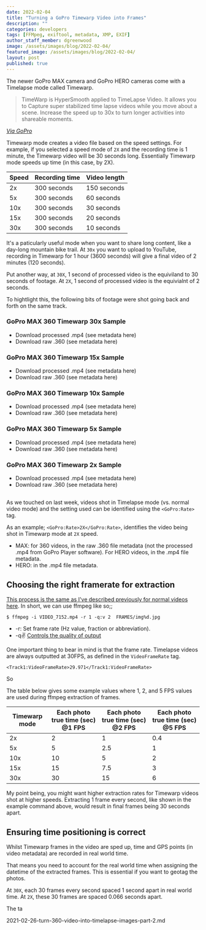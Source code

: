 ```yaml
---
date: 2022-02-04
title: "Turning a GoPro Timewarp Video into Frames"
description: ""
categories: developers
tags: [FFMpeg, exiftool, metadata, XMP, EXIF]
author_staff_member: dgreenwood
image: /assets/images/blog/2022-02-04/
featured_image: /assets/images/blog/2022-02-04/
layout: post
published: true
---
```


The newer GoPro MAX camera and GoPro HERO cameras come with a Timelapse mode called Timewarp.

> TimeWarp is HyperSmooth applied to TimeLapse Video. It allows you to Capture super stabilized time lapse videos while you move about a scene. Increase the speed up to 30x to turn longer activities into shareable moments. 

_[Via GoPro](https://gopro.com/help/articles/block/what-is-timewarp-video?sf95804036=1)_

Timewarp mode creates a video file based on the speed settings. For example, if you selected a speed mode of `2X` and the recording time is 1 minute, the Timewarp video will be 30 seconds long. Essentially Timewarp mode speeds up time (in this case, by 2X).

<table class="tableizer-table">
<thead><tr class="tableizer-firstrow"><th>Speed</th><th>Recording time</th><th>Video length</th></tr></thead><tbody>
 <tr><td>2x</td><td>300 seconds</td><td>150 seconds</td></tr>
 <tr><td>5x</td><td>300 seconds</td><td>60 seconds</td></tr>
 <tr><td>10x</td><td>300 seconds</td><td>30 seconds</td></tr>
 <tr><td>15x</td><td>300 seconds</td><td>20 seconds</td></tr>
 <tr><td>30x</td><td>300 seconds</td><td>10 seconds</td></tr>
</tbody></table>


It's a paticularly useful mode when you want to share long content, like a day-long mountain bike trail. At `30x`  you want to upload to YouTube, recording in Timewarp for 1 hour (3600 seconds) will give a final video of 2 minutes (120 seconds).

Put another way, at `30X`, 1 second of processed video is the equiviland to 30 seconds of footage. At `2X`, 1 second of processed video is the equivialnt of 2 seconds.

To hightlight this, the following bits of footage were shot going back and forth on the same track.

### GoPro MAX 360 Timewarp 30x Sample


* Download processed .mp4 (see metadata here)
* Download raw .360 (see metadata here)

### GoPro MAX 360 Timewarp 15x Sample


* Download processed .mp4 (see metadata here)
* Download raw .360 (see metadata here)

### GoPro MAX 360 Timewarp 10x Sample


* Download processed .mp4 (see metadata here)
* Download raw .360 (see metadata here)

### GoPro MAX 360 Timewarp 5x Sample


* Download processed .mp4 (see metadata here)
* Download raw .360 (see metadata here)


### GoPro MAX 360 Timewarp 2x Sample


* Download processed .mp4 (see metadata here)
* Download raw .360 (see metadata here)

##

As we touched on last week, videos shot in Timelapse mode (vs. normal video mode) and the setting used can be identified using the `<GoPro:Rate>` tag. 

As an example; `<GoPro:Rate>2X</GoPro:Rate>`, identifies the video being shot in Timewarp mode at `2X` speed.

* MAX: for 360 videos, in the raw .360 file metadata (not the processed .mp4 from GoPro Player software). For HERO videos, in the .mp4 file metadata.
* HERO: in the .mp4 file metadata.

## Choosing the right framerate for extraction

[This process is the same as I've described previously for normal videos here](/blog/2021/turn-360-video-into-timelapse-images-part-1). In short, we can use ffmpeg like so;;

```
$ ffmpeg -i VIDEO_7152.mp4 -r 1 -q:v 2  FRAMES/img%d.jpg
```

* -r: Set frame rate (Hz value, fraction or abbreviation).
* -q:v: [Controls the quality of output](https://stackoverflow.com/questions/10225403/how-can-i-extract-a-good-quality-jpeg-image-from-a-video-file-with-ffmpeg/10234065#10234065)

One important thing to bear in mind is that the frame rate. Timelapse videos are always outputted at 30FPS, as defined in the `VideoFrameRate` tag.

```
<Track1:VideoFrameRate>29.971</Track1:VideoFrameRate> 
```

So 

The table below gives some example values where 1, 2, and 5 FPS values are used during ffmpeg extraction of frames.

<table class="tableizer-table">
<thead><tr class="tableizer-firstrow"><th>Timewarp mode</th><th>Each photo true time (sec) @1 FPS</th><th>Each photo true time (sec) @2 FPS</th><th>Each photo true time (sec) @5 FPS</th></tr></thead><tbody>
 <tr><td>2x</td><td>2</td><td>1</td><td>0.4</td></tr>
 <tr><td>5x</td><td>5</td><td>2.5</td><td>1</td></tr>
 <tr><td>10x</td><td>10</td><td>5</td><td>2</td></tr>
 <tr><td>15x</td><td>15</td><td>7.5</td><td>3</td></tr>
 <tr><td>30x</td><td>30</td><td>15</td><td>6</td></tr>
</tbody></table>


My point being, you might want higher extraction rates for Timewarp videos shot at higher speeds. Extracting 1 frame every second, like shown in the example command above, would result in final frames being 30 seconds apart.

## Ensuring time positioning is correct

Whilst Timewarp frames in the video are sped up, time and GPS points (in video metadata) are recorded in real world time.

That means you need to account for the real world time when assigning the datetime of the extracted frames. This is essential if you want to geotag the photos.

At `30X`, each 30 frames every second spaced 1 second apart in real world time. At `2X`, these 30 frames are spaced 0.066 seconds apart.



The ta







2021-02-26-turn-360-video-into-timelapse-images-part-2.md
